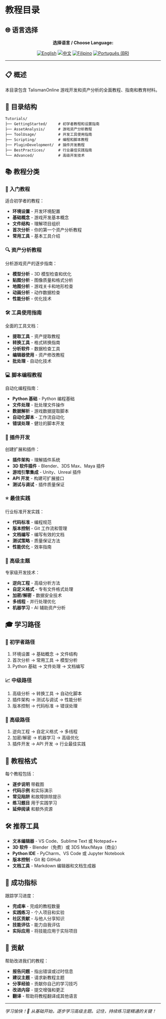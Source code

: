 # 教程目录

## 🌐 语言选择

<div align="center">

**选择语言 / Choose Language:**

[![English](https://img.shields.io/badge/English-EN-blue?style=flat-square)](README.md)
[![中文](https://img.shields.io/badge/中文-CN-red?style=flat-square)](README_CN.md)
[![Filipino](https://img.shields.io/badge/Filipino-PH-green?style=flat-square)](README_PH.md)
[![Português (BR)](https://img.shields.io/badge/Português%20(BR)-BR-yellow?style=flat-square)](README_PT_BR.md)

</div>

---

## 📋 概述
本目录包含 TalismanOnline 游戏开发和资产分析的全面教程、指南和教育材料。

## 📁 目录结构
```
Tutorials/
├── GettingStarted/     # 初学者教程和设置指南
├── AssetAnalysis/      # 游戏资产分析教程
├── ToolUsage/          # 开发工具使用指南
├── Scripting/          # 编程和脚本教程
├── PluginDevelopment/  # 插件开发教程
├── BestPractices/      # 行业最佳实践指南
└── Advanced/           # 高级开发技术
```

## 📚 教程分类

### 🚀 入门教程
适合初学者的教程：
- **环境设置** - 开发环境配置
- **基础概念** - 游戏开发基本概念
- **文件结构** - 理解项目组织
- **首次分析** - 你的第一个资产分析教程
- **常用工具** - 基本工具介绍

### 🔍 资产分析教程
分析游戏资产的逐步指南：
- **模型分析** - 3D 模型检查和优化
- **贴图分析** - 图像质量和格式分析
- **地图分析** - 游戏关卡和地形检查
- **动画分析** - 动作数据检查
- **性能分析** - 优化技术

### 🛠️ 工具使用指南
全面的工具文档：
- **提取工具** - 资产提取教程
- **转换工具** - 格式转换指南
- **分析软件** - 数据检查工具
- **编辑器使用** - 资产修改教程
- **批处理** - 自动化技术

### 💻 脚本编程教程
自动化编程指南：
- **Python 基础** - Python 编程基础
- **文件处理** - 批处理文件操作
- **数据解析** - 游戏数据提取脚本
- **自动化脚本** - 工作流自动化
- **错误处理** - 健壮的脚本开发

### 🔌 插件开发
创建扩展和插件：
- **插件架构** - 理解插件系统
- **3D 软件插件** - Blender、3DS Max、Maya 插件
- **游戏引擎集成** - Unity、Unreal 插件
- **API 开发** - 构建可扩展接口
- **测试与调试** - 插件质量保证

### ⭐ 最佳实践
行业标准开发实践：
- **代码标准** - 编程规范
- **版本控制** - Git 工作流和管理
- **文档编写** - 编写有效的文档
- **测试策略** - 质量保证方法
- **性能优化** - 效率指南

### 🎯 高级主题
专家级开发技术：
- **逆向工程** - 高级分析方法
- **自定义格式** - 专有文件格式处理
- **加密/解密** - 数据安全技术
- **多线程** - 并行处理优化
- **机器学习** - AI 辅助资产分析

## 🎓 学习路径

### 🔰 初学者路径
1. 环境设置 → 基础概念 → 文件结构
2. 首次分析 → 常用工具 → 模型分析
3. Python 基础 → 文件处理 → 文档编写

### 📈 中级路径
1. 高级分析 → 转换工具 → 自动化脚本
2. 插件架构 → 测试与调试 → 性能分析
3. 版本控制 → 代码标准 → 错误处理

### 🚀 高级路径
1. 逆向工程 → 自定义格式 → 多线程
2. 加密/解密 → 机器学习 → 高级优化
3. 插件开发 → API 开发 → 行业最佳实践

## 📖 教程格式
每个教程包括：
- **逐步说明** 带截图
- **代码示例** 和实际演示
- **常见陷阱** 和故障排除提示
- **练习题目** 用于实践学习
- **延伸阅读** 和额外资源

## 🛠️ 推荐工具
- **文本编辑器** - VS Code、Sublime Text 或 Notepad++
- **3D 软件** - Blender（免费）或 3DS Max/Maya（商业）
- **Python IDE** - PyCharm、VS Code 或 Jupyter Notebook
- **版本控制** - Git 和 GitHub
- **文档工具** - Markdown 编辑器和文档生成器

## 🎯 成功指标
跟踪学习进度：
- **完成率** - 完成的教程数量
- **实践练习** - 个人项目和实验
- **社区贡献** - 与他人分享知识
- **技能评估** - 能力自我评估
- **实际应用** - 将技能应用于实际项目

## 🤝 贡献
帮助改进我们的教程：
- **报告问题** - 指出错误或过时信息
- **建议主题** - 请求新教程主题
- **分享经验** - 贡献你自己的学习技巧
- **改进内容** - 提交增强和更正
- **翻译** - 帮助将教程翻译成其他语言

---

*学习愉快！🎉 从基础开始，逐步学习高级主题。记住，持续练习是精通的关键！*